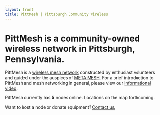 ```yaml
---
layout: front
title: PittMesh | Pittsburgh Community Wireless
---
```

# PittMesh is a community-owned wireless network in Pittsburgh, Pennsylvania.

PittMesh is a [wireless mesh network](https://en.wikipedia.org/wiki/Wireless_mesh_network)
constructed by enthusiast volunteers and
guided under the auspices of [META MESH](http://www.metamesh.org). For a brief
introduction to PittMesh and mesh networking in general, please view our
[informational video](https://www.youtube.com/watch?v=OvAT7DTspaM).

PittMesh currently has **5** nodes online. Locations on the map forthcoming.

Want to host a node or donate equipment? [Contact us.](http://www.metamesh.org/contact.html)
